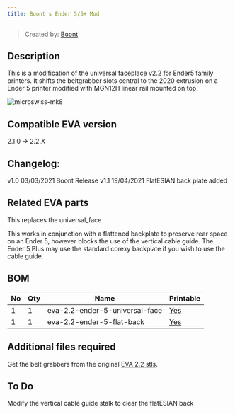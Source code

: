 ```yaml
---
title: Boont's Ender 5/5+ Mod
---
```


> Created by: [Boont](https://github.com/silvalis)

## Description
This is a modification of the universal faceplace v2.2 for Ender5 family printers. 
It shifts the beltgrabber slots central to the 2020 extrusion on a Ender 5 
printer modified with MGN12H linear rail mounted on top.

![microswiss-mk8](assets/ender-5.png)
## Compatible EVA version
2.1.0 -> 2.2.X

## Changelog:
v1.0 03/03/2021 Boont Release
v1.1 19/04/2021 FlatESIAN back plate added

## Related EVA parts
This replaces the universal_face

This works in conjunction with a flattened backplate to preserve rear space on an 
Ender 5, however blocks the use of the vertical cable guide. The Ender 5 Plus may
use the standard corexy backplate if you wish to use the cable guide.

## BOM
| No | Qty | Name                                           | Printable |
| -- | --- | ---------------------------------------------- | --------- |
| 1  | 1   | eva-2.2-ender-5-universal-face                 | [Yes](stl/eva-2.2-ender-5-universal-face.stl) |
| 1  | 1   | eva-2.2-ender-5-flat-back               		| [Yes](stl/eva-2.2-ender-5-flat-back.stl) |

## Additional files required
Get the belt grabbers from the original [EVA 2.2 stls](https://main.eva-3d.page).

## To Do
Modify the vertical cable guide stalk to clear the flatESIAN back
